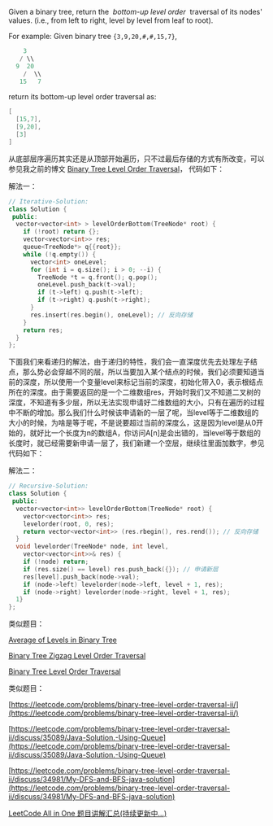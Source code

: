 Given a binary tree, return the  _bottom-up level order_  traversal of its nodes' values. (i.e., from left to right, level by level from leaf to root).

For example: Given binary tree `{3,9,20,#,#,15,7}`,

```cpp
    3
   / \\
  9  20
    /  \\
   15   7
```

return its bottom-up level order traversal as:

```cpp
[
  [15,7],
  [9,20],
  [3]
]
```

从底部层序遍历其实还是从顶部开始遍历，只不过最后存储的方式有所改变，可以参见我之前的博文 [Binary Tree Level Order Traversal](http://www.cnblogs.com/grandyang/p/4051321.html)， 代码如下：

解法一：

```cpp
// Iterative-Solution:
class Solution {
 public:
  vector<vector<int> > levelOrderBottom(TreeNode* root) {
    if (!root) return {};
    vector<vector<int>> res;
    queue<TreeNode*> q{{root}};
    while (!q.empty()) {
      vector<int> oneLevel;
      for (int i = q.size(); i > 0; --i) {
        TreeNode *t = q.front(); q.pop();
        oneLevel.push_back(t->val);
        if (t->left) q.push(t->left);
        if (t->right) q.push(t->right);
      }
      res.insert(res.begin(), oneLevel); // 反向存储
    }
    return res;
  }
};
```

下面我们来看递归的解法，由于递归的特性，我们会一直深度优先去处理左子结点，那么势必会穿越不同的层，所以当要加入某个结点的时候，我们必须要知道当前的深度，所以使用一个变量level来标记当前的深度，初始化带入0，表示根结点所在的深度。由于需要返回的是一个二维数组res，开始时我们又不知道二叉树的深度，不知道有多少层，所以无法实现申请好二维数组的大小，只有在遍历的过程中不断的增加。那么我们什么时候该申请新的一层了呢，当level等于二维数组的大小的时候，为啥是等于呢，不是说要超过当前的深度么，这是因为level是从0开始的，就好比一个长度为n的数组A，你访问A\[n\]是会出错的，当level等于数组的长度时，就已经需要新申请一层了，我们新建一个空层，继续往里面加数字，参见代码如下：

解法二：

```cpp
// Recursive-Solution:
class Solution {
 public:
  vector<vector<int>> levelOrderBottom(TreeNode* root) {
    vector<vector<int>> res;
    levelorder(root, 0, res);
    return vector<vector<int>> (res.rbegin(), res.rend()); // 反向存储
  }
  void levelorder(TreeNode* node, int level,
    vector<vector<int>>& res) {
    if (!node) return;
    if (res.size() == level) res.push_back({}); // 申请新层
    res[level].push_back(node->val);
    if (node->left) levelorder(node->left, level + 1, res);
    if (node->right) levelorder(node->right, level + 1, res);
  1}
};
```

类似题目：

[Average of Levels in Binary Tree](http://www.cnblogs.com/grandyang/p/7259209.html)

[Binary Tree Zigzag Level Order Traversal](http://www.cnblogs.com/grandyang/p/4297009.html)

[Binary Tree Level Order Traversal](http://www.cnblogs.com/grandyang/p/4051321.html)

类似题目：

[https://leetcode.com/problems/binary-tree-level-order-traversal-ii/](https://leetcode.com/problems/binary-tree-level-order-traversal-ii/)

[https://leetcode.com/problems/binary-tree-level-order-traversal-ii/discuss/35089/Java-Solution.-Using-Queue](https://leetcode.com/problems/binary-tree-level-order-traversal-ii/discuss/35089/Java-Solution.-Using-Queue)

[https://leetcode.com/problems/binary-tree-level-order-traversal-ii/discuss/34981/My-DFS-and-BFS-java-solution](https://leetcode.com/problems/binary-tree-level-order-traversal-ii/discuss/34981/My-DFS-and-BFS-java-solution)

[LeetCode All in One 题目讲解汇总(持续更新中...)](http://www.cnblogs.com/grandyang/p/4606334.html)
